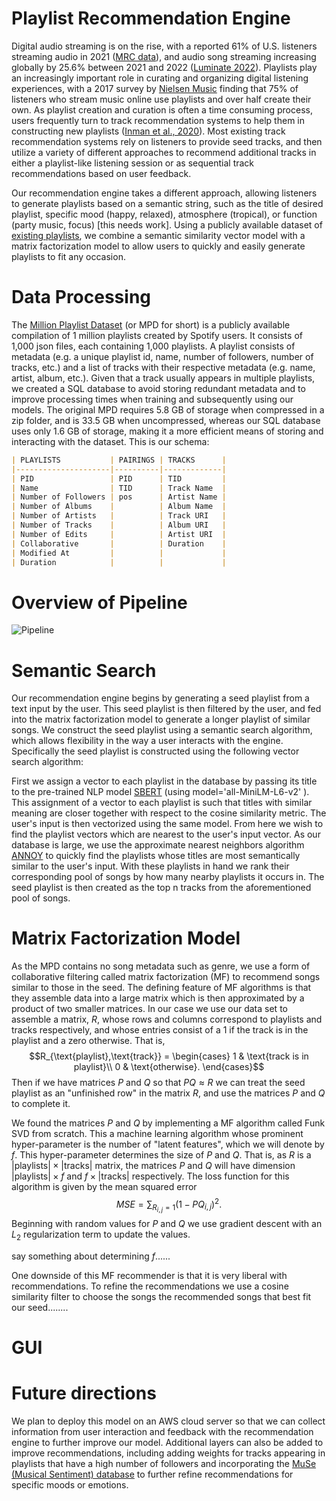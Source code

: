 # Playlist Recommendation Engine

Digital audio streaming is on the rise, with a reported 61% of U.S. listeners streaming audio in 2021 ([MRC data](https://static.billboard.com/files/2021/09/U.S.-Music-360-2021-Draft-Report_Sneak-Preview_Sept-2021-2-1631178109.pdf)), and audio song streaming increasing globally by 25.6% between 2021 and 2022 ([Luminate 2022](https://luminatedata.com/reports/luminate-2022-u-s-year-end-report/?aliId=eyJpIjoieEN0ZFVqeklFU0RkYTZNeSIsInQiOiJhMFpUMXVSSHdEWlFNS1Rkcms2cDFnPT0ifQ%253D%253D)). Playlists play an increasingly important role in curating and organizing digital listening experiences, with a 2017 survey by [Nielsen Music](https://www.nielsen.com/insights/2017/music-360-2017-highlights/) finding that 75% of listeners who stream music online use playlists and over half create their own. As playlist creation and curation is often a time consuming process, users frequently turn to track recommendation systems to help them in constructing new playlists ([Inman et al., 2020](https://www.proquest.com/openview/fc6da445396fb9af102c5e8b4226db0d/1?pq-origsite=gscholar&cbl=30100)). Most existing track recommendation systems rely on listeners to provide seed tracks, and then utilize a variety of different approaches to recommend additional tracks in either a playlist-like listening session or as sequential track recommendations based on user feedback.

Our recommendation engine takes a different approach, allowing listeners to generate playlists based on a semantic string, such as the title of desired playlist, specific mood (happy, relaxed), atmosphere (tropical), or function (party music, focus) [this needs work]. Using a publicly available dataset of [existing playlists](https://www.aicrowd.com/challenges/spotify-million-playlist-dataset-challenge), we combine a semantic similarity vector model with a matrix factorization model to allow users to quickly and easily generate playlists to fit any occasion.



# Data Processing

The [Million Playlist Dataset](https://www.aicrowd.com/challenges/spotify-million-playlist-dataset-challenge) (or MPD for short) is a publicly available compilation of 1 million playlists created by Spotify users. It consists of 1,000 json files, each containing 1,000 playlists. A playlist consists of metadata (e.g. a unique playlist id, name, number of followers, number of tracks, etc.) and a list of tracks with their respective metadata (e.g. name, artist, album, etc.). Given that a track usually appears in multiple playlists, we created a SQL database to avoid storing redundant metadata and to improve processing times when training and subsequently using our models. The original MPD requires 5.8 GB of storage when compressed in a zip folder, and is 33.5 GB when uncompressed, whereas our SQL database uses only 1.6 GB of storage, making it a more efficient means of storing and interacting with the dataset. This is our schema:

```markdown
| PLAYLISTS           | PAIRINGS | TRACKS      |
|---------------------|----------|-------------|
| PID                 | PID      | TID         |
| Name                | TID      | Track Name  |
| Number of Followers | pos      | Artist Name |
| Number of Albums    |          | Album Name  |
| Number of Artists   |          | Track URI   |
| Number of Tracks    |          | Album URI   |
| Number of Edits     |          | Artist URI  |
| Collaborative       |          | Duration    |
| Modified At         |          |             |
| Duration            |          |             |
```

# Overview of Pipeline

![Pipeline](https://github.com/dymiyata/erdos2023_million_playlist_challenge/assets/142643458/ebfa8df3-10d3-4527-9f3f-c856caec74d3)



# Semantic Search

Our recommendation engine begins by generating a seed playlist from a text input by the user. This seed playlist is then filtered by the user, and fed into the matrix factorization model to generate a longer playlist of similar songs. We construct the seed playlist using a semantic search algorithm, which allows flexibility in the way a user interacts with the engine. Specifically the seed playlist is constructed using the following vector search algorithm:

First we assign a vector to each playlist in the database by passing its title to the pre-trained NLP model [SBERT](https://www.sbert.net/) (using model='all-MiniLM-L6-v2' ). This assignment of a vector to each playlist is such that titles with similar meaning are closer together with respect to the cosine similarity metric. The user's input is then vectorized using the same model. From here we wish to find the playlist vectors which are nearest to the user's input vector. As our database is large, we use the approximate nearest neighbors algorithm [ANNOY](https://github.com/spotify/annoy) to quickly find the playlists whose titles are most semantically similar to the user's input. With these playlists in hand we rank their corresponding pool of songs by how many nearby playlists it occurs in. The seed playlist is then created as the top n tracks from the aforementioned pool of songs. 



# Matrix Factorization Model

As the MPD contains no song metadata such as genre, we use a form of collaborative filtering called matrix factorization (MF) to recommend songs similar to those in the seed. The defining feature of MF algorithms is that they assemble data into a large matrix which is then approximated by a product of two smaller matrices. In our case we use our data set to assemble a matrix, $R$, whose rows and columns correspond to playlists and tracks respectively, and whose entries consist of a 1 if the track is in the playlist and a zero otherwise. That is, 
$$R_{\text{playlist},\text{track}} = 
\begin{cases} 
1 & \text{track is in playlist}\\
0 & \text{otherwise}.  
\end{cases}$$
Then if we have matrices $P$ and $Q$ so that $PQ \approx R$ we can treat the seed playlist as an "unfinished row" in the matrix $R$, and use the matrices $P$ and $Q$ to complete it.


We found the matrices $P$ and $Q$ by implementing a MF algorithm called Funk SVD from scratch. This a machine learning algorithm whose prominent hyper-parameter is the number of "latent features", which we will denote by $f$. This hyper-parameter determines the size of $P$ and $Q$. That is, as $R$ is a $|\text{playlists}| \times |\text{tracks}|$ matrix, the matrices $P$ and $Q$ will have dimension $|\text{playlists}| \times f$ and $f \times |\text{tracks}|$ respectively. The loss function for this algorithm is given by the mean squared error
$$
MSE = \sum_{R_{i,j}= 1} (1- PQ_{i,j})^2.
$$
Beginning with random values for $P$ and $Q$ we use gradient descent with an $L_2$ regularization term to update the values. 



say something about determining $f$...... 


One downside of this MF recommender is that it is very liberal with recommendations. To refine the recommendations we use a cosine similarity filter to choose the songs the recommended songs that best fit our seed........


# GUI



# Future directions
We plan to deploy this model on an AWS cloud server so that we can collect information from user interaction and feedback with the recommendation engine to further improve our model. Additional layers can also be added to improve recommendations, including adding weights for tracks appearing in playlists that have a high number of followers and incorporating the [MuSe (Musical Sentiment) database](https://www.kaggle.com/datasets/cakiki/muse-the-musical-sentiment-dataset) to further refine recommendations for specific moods or emotions.
